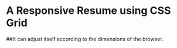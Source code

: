 # A Responsive Resume using CSS Grid
##It can adjust itself according to the dimensions of the browser.
